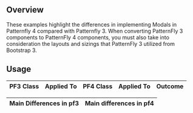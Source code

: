 ## Overview

These examples highlight the differences in implementing Modals in Patternfly 4 compared with Patternfly 3.
When converting PatternFly 3 components to PatternFly 4 components, you must also take into consideration the layouts and sizings that PatternFly 3 utilized from Bootstrap 3.

## Usage

| PF3 Class | Applied To | PF4 Class | Applied To | Outcome |
| -- | -- | -- | -- | -- |



| Main Differences in pf3 | Main differences in pf4|
| -- | -- |
